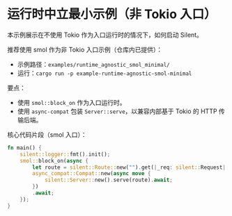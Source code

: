 # 运行时中立最小示例（非 Tokio 入口）

本示例展示在不使用 Tokio 作为入口运行时的情况下，如何启动 Silent。

推荐使用 smol 作为非 Tokio 入口示例（仓库内已提供）：
- 示例路径：`examples/runtime_agnostic_smol_minimal/`
- 运行：`cargo run -p example-runtime-agnostic-smol-minimal`

要点：
- 使用 `smol::block_on` 作为入口运行时。
- 使用 `async-compat` 包装 `Server::serve`，以兼容内部基于 Tokio 的 HTTP 传输后端。

核心代码片段（smol 入口）：
```rust
fn main() {
    silent::logger::fmt().init();
    smol::block_on(async {
        let route = silent::Route::new("").get(|_req: silent::Request| async { Ok("ok") });
        async_compat::Compat::new(async move {
            silent::Server::new().serve(route).await;
        })
        .await;
    });
}
```
